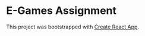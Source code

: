 # E-Games Assignment

This project was bootstrapped with [Create React App](https://github.com/facebook/create-react-app).
